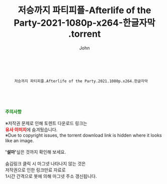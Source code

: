 ﻿---
layout: post
title:  "                   저승까지 파티피플-Afterlife of the Party-2021-1080p-x264-한글자막                .torrent"
author: John
categories: [ 넷플릭스 ]
tags: [  ]
image:  
description: "                   저승까지 파티피플-Afterlife of the Party-2021-1080p-x264-한글자막                 torrent 정보 공유"
toc: true
toc_sticky: true
---

<br>

        저승까지 파티피플.Afterlife of the Party.2021.1080p.x264.한글자막 
    
<br><br><br>
<p data-ke-size="size16"><b><span style="color: green;">주의사항</span></b><br /><br />※저작권 문제로 인해 토렌트 다운로드 링크는<br /><b><span style="color: red;">유사 이미지</span></b>에 숨겨뒀습니다.<br />※Due to copyright issues, the torrent download link is hidden where it looks like an image.<br /><br /><b>'설마'</b>싶은 것까지 확인해 보세요.<br /><br />숨김링크 클릭 시 마그넷 나타나지 않는 것은<br />저작권으로 인한 링크만료 자료로<br />1시간 간격으로 봇에 의해 마그넷 주소 갱신됩니다.</p>
